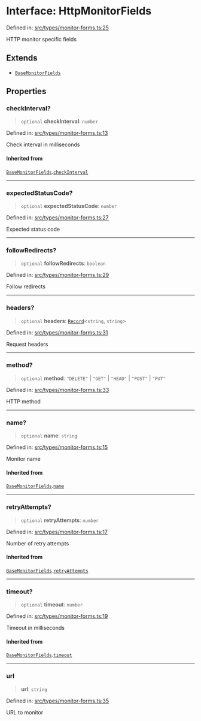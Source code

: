 # Interface: HttpMonitorFields

Defined in: [src/types/monitor-forms.ts:25](https://github.com/Nick2bad4u/Uptime-Watcher/blob/dca5483e793478722cd3e6e125cafcec5fc771f0/src/types/monitor-forms.ts#L25)

HTTP monitor specific fields

## Extends

- [`BaseMonitorFields`](BaseMonitorFields.md)

## Properties

### checkInterval?

> `optional` **checkInterval**: `number`

Defined in: [src/types/monitor-forms.ts:13](https://github.com/Nick2bad4u/Uptime-Watcher/blob/dca5483e793478722cd3e6e125cafcec5fc771f0/src/types/monitor-forms.ts#L13)

Check interval in milliseconds

#### Inherited from

[`BaseMonitorFields`](BaseMonitorFields.md).[`checkInterval`](BaseMonitorFields.md#checkinterval)

***

### expectedStatusCode?

> `optional` **expectedStatusCode**: `number`

Defined in: [src/types/monitor-forms.ts:27](https://github.com/Nick2bad4u/Uptime-Watcher/blob/dca5483e793478722cd3e6e125cafcec5fc771f0/src/types/monitor-forms.ts#L27)

Expected status code

***

### followRedirects?

> `optional` **followRedirects**: `boolean`

Defined in: [src/types/monitor-forms.ts:29](https://github.com/Nick2bad4u/Uptime-Watcher/blob/dca5483e793478722cd3e6e125cafcec5fc771f0/src/types/monitor-forms.ts#L29)

Follow redirects

***

### headers?

> `optional` **headers**: [`Record`](https://www.typescriptlang.org/docs/handbook/utility-types.html#recordkeys-type)\<`string`, `string`\>

Defined in: [src/types/monitor-forms.ts:31](https://github.com/Nick2bad4u/Uptime-Watcher/blob/dca5483e793478722cd3e6e125cafcec5fc771f0/src/types/monitor-forms.ts#L31)

Request headers

***

### method?

> `optional` **method**: `"DELETE"` \| `"GET"` \| `"HEAD"` \| `"POST"` \| `"PUT"`

Defined in: [src/types/monitor-forms.ts:33](https://github.com/Nick2bad4u/Uptime-Watcher/blob/dca5483e793478722cd3e6e125cafcec5fc771f0/src/types/monitor-forms.ts#L33)

HTTP method

***

### name?

> `optional` **name**: `string`

Defined in: [src/types/monitor-forms.ts:15](https://github.com/Nick2bad4u/Uptime-Watcher/blob/dca5483e793478722cd3e6e125cafcec5fc771f0/src/types/monitor-forms.ts#L15)

Monitor name

#### Inherited from

[`BaseMonitorFields`](BaseMonitorFields.md).[`name`](BaseMonitorFields.md#name)

***

### retryAttempts?

> `optional` **retryAttempts**: `number`

Defined in: [src/types/monitor-forms.ts:17](https://github.com/Nick2bad4u/Uptime-Watcher/blob/dca5483e793478722cd3e6e125cafcec5fc771f0/src/types/monitor-forms.ts#L17)

Number of retry attempts

#### Inherited from

[`BaseMonitorFields`](BaseMonitorFields.md).[`retryAttempts`](BaseMonitorFields.md#retryattempts)

***

### timeout?

> `optional` **timeout**: `number`

Defined in: [src/types/monitor-forms.ts:19](https://github.com/Nick2bad4u/Uptime-Watcher/blob/dca5483e793478722cd3e6e125cafcec5fc771f0/src/types/monitor-forms.ts#L19)

Timeout in milliseconds

#### Inherited from

[`BaseMonitorFields`](BaseMonitorFields.md).[`timeout`](BaseMonitorFields.md#timeout)

***

### url

> **url**: `string`

Defined in: [src/types/monitor-forms.ts:35](https://github.com/Nick2bad4u/Uptime-Watcher/blob/dca5483e793478722cd3e6e125cafcec5fc771f0/src/types/monitor-forms.ts#L35)

URL to monitor
